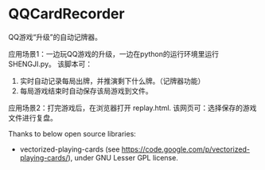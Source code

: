 QQCardRecorder
==============

QQ游戏“升级”的自动记牌器。

应用场景1：一边玩QQ游戏的升级，一边在python的运行环境里运行 SHENGJI.py。
该脚本可：
1. 实时自动记录每局出牌，并推演剩下什么牌。（记牌器功能）
2. 每局游戏结束时自动保存该局游戏到文件。

应用场景2：打完游戏后，在浏览器打开 replay.html.
该网页可：选择保存的游戏文件进行复盘。

Thanks to below open source libraries:
- vectorized-playing-cards (see https://code.google.com/p/vectorized-playing-cards/), under GNU Lesser GPL license.

